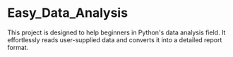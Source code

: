 # Easy_Data_Analysis
This project is designed to help beginners in Python's data analysis field. It effortlessly reads user-supplied data and converts it into a detailed report format.
